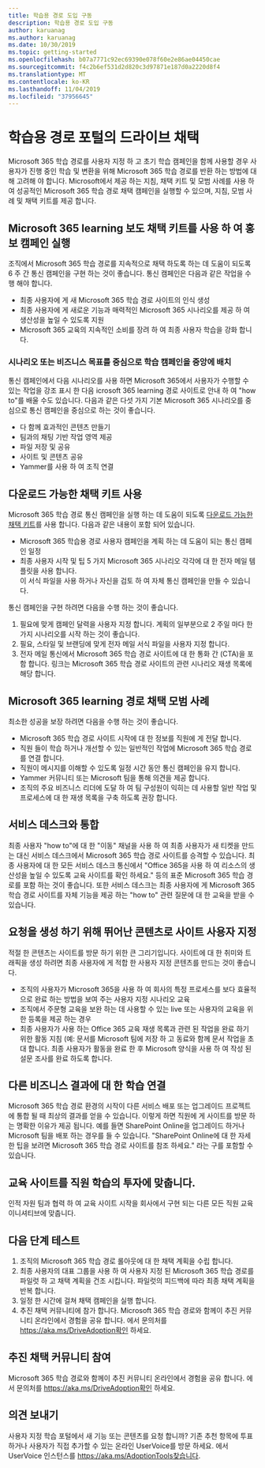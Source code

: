 ```yaml
---
title: 학습용 경로 도입 구동
description: 학습용 경로 도입 구동
author: karuanag
ms.author: karuanag
ms.date: 10/30/2019
ms.topic: getting-started
ms.openlocfilehash: b07a7771c92ec69390e078f60e2e86ae04450cae
ms.sourcegitcommit: f4c2b6ef531d2d820c3d97871e187d0a2220d8f4
ms.translationtype: MT
ms.contentlocale: ko-KR
ms.lasthandoff: 11/04/2019
ms.locfileid: "37956645"
---
```

# <a name="drive-adoption-of-your-learning-pathways-portal"></a>학습용 경로 포털의 드라이브 채택
Microsoft 365 학습 경로를 사용자 지정 하 고 초기 학습 캠페인을 함께 사용할 경우 사용자가 진행 중인 학습 및 변환을 위해 Microsoft 365 학습 경로를 반환 하는 방법에 대해 고려해 야 합니다. Microsoft에서 제공 하는 지침, 채택 키트 및 모범 사례를 사용 하 여 성공적인 Microsoft 365 학습 경로 채택 캠페인을 실행할 수 있으며, 지침, 모범 사례 및 채택 키트를 제공 합니다. 

## <a name="run-awareness-campaigns-with-microsoft-365-learning-pathway-adoption-kit"></a>Microsoft 365 learning 보도 채택 키트를 사용 하 여 홍보 캠페인 실행
조직에서 Microsoft 365 학습 경로를 지속적으로 채택 하도록 하는 데 도움이 되도록 6 주 간 통신 캠페인을 구현 하는 것이 좋습니다. 통신 캠페인은 다음과 같은 작업을 수행 해야 합니다. 

- 최종 사용자에 게 새 Microsoft 365 학습 경로 사이트의 인식 생성
- 최종 사용자에 게 새로운 기능과 매력적인 Microsoft 365 시나리오를 제공 하 여 생산성을 높일 수 있도록 지원 
- Microsoft 365 교육의 지속적인 소비를 장려 하 여 최종 사용자 학습을 강화 합니다.

### <a name="center-your-learning-campaigns-around-scenarios-or-business-goals"></a>시나리오 또는 비즈니스 목표를 중심으로 학습 캠페인을 중앙에 배치
통신 캠페인에서 다음 시나리오를 사용 하면 Microsoft 365에서 사용자가 수행할 수 있는 작업을 강조 표시 한 다음 icrosoft 365 learning 경로 사이트로 안내 하 여 "how to"를 배울 수도 있습니다. 다음과 같은 다섯 가지 기본 Microsoft 365 시나리오를 중심으로 통신 캠페인을 중심으로 하는 것이 좋습니다.

- 다 함께 효과적인 콘텐츠 만들기
- 팀과의 채팅 기반 작업 영역 제공
- 파일 저장 및 공유
- 사이트 및 콘텐츠 공유
- Yammer를 사용 하 여 조직 연결

## <a name="use-the-downloadable-adoption-kit"></a>다운로드 가능한 채택 키트 사용
Microsoft 365 학습 경로 통신 캠페인을 실행 하는 데 도움이 되도록 [다운로드 가능한 채택 키트](https://teamworktools.azurewebsites.net/m365lp/m365lpadoptionkit.zip)를 사용 합니다. 다음과 같은 내용이 포함 되어 있습니다. 

- Microsoft 365 학습용 경로 사용자 캠페인을 계획 하는 데 도움이 되는 통신 캠페인 일정
- 최종 사용자 시작 및 팁 5 가지 Microsoft 365 시나리오 각각에 대 한 전자 메일 템플릿을 사용 합니다.    
이 서식 파일을 사용 하거나 자신을 검토 하 여 자체 통신 캠페인을 만들 수 있습니다.

통신 캠페인을 구현 하려면 다음을 수행 하는 것이 좋습니다. 
1. 필요에 맞게 캠페인 달력을 사용자 지정 합니다. 계획의 일부분으로 2 주일 마다 한 가지 시나리오를 시작 하는 것이 좋습니다.
2. 필요, 스타일 및 브랜딩에 맞게 전자 메일 서식 파일을 사용자 지정 합니다.
3. 전자 메일 통신에서 Microsoft 365 학습 경로 사이트에 대 한 통화 간 (CTA)을 포함 합니다. 링크는 Microsoft 365 학습 경로 사이트의 관련 시나리오 재생 목록에 해당 합니다.

## <a name="microsoft-365-learning-pathways-adoption-best-practices"></a>Microsoft 365 learning 경로 채택 모범 사례
최소한 성공을 보장 하려면 다음을 수행 하는 것이 좋습니다.
- Microsoft 365 학습 경로 사이트 시작에 대 한 정보를 직원에 게 전달 합니다.  
- 직원 들이 학습 하거나 개선할 수 있는 일반적인 작업에 Microsoft 365 학습 경로를 연결 합니다.
- 직원이 메시지를 이해할 수 있도록 일정 시간 동안 통신 캠페인을 유지 합니다.
- Yammer 커뮤니티 또는 Microsoft 팀을 통해 의견을 제공 합니다.
- 조직의 주요 비즈니스 리더에 도달 하 여 팀 구성원이 익히는 데 사용할 일반 작업 및 프로세스에 대 한 재생 목록을 구축 하도록 권장 합니다.  

## <a name="integrate-with-your-service-desk"></a>서비스 데스크와 통합
최종 사용자 "how to"에 대 한 "이동" 채널을 사용 하 여 최종 사용자가 새 티켓을 만드는 대신 서비스 데스크에서 Microsoft 365 학습 경로 사이트를 승격할 수 있습니다. 최종 사용자에 대 한 모든 서비스 데스크 통신에서 "Office 365을 사용 하 여 리소스의 생산성을 높일 수 있도록 교육 사이트를 확인 하세요." 등의 표준 Microsoft 365 학습 경로를 포함 하는 것이 좋습니다. 또한 서비스 데스크는 최종 사용자에 게 Microsoft 365 학습 경로 사이트를 자체 기능을 제공 하는 "how to" 관련 질문에 대 한 교육을 받을 수 있습니다. 

## <a name="customize-the-site-with-compelling-content-to-generate-demand"></a>요청을 생성 하기 위해 뛰어난 콘텐츠로 사이트 사용자 지정
적절 한 콘텐츠는 사이트를 방문 하기 위한 큰 그리기입니다. 사이트에 대 한 취미와 트래픽을 생성 하려면 최종 사용자에 게 적합 한 사용자 지정 콘텐츠를 만드는 것이 좋습니다. 
- 조직의 사용자가 Microsoft 365을 사용 하 여 회사의 특정 프로세스를 보다 효율적으로 완료 하는 방법을 보여 주는 사용자 지정 시나리오 교육
- 조직에서 주문형 교육을 보완 하는 데 사용할 수 있는 live 또는 사용자의 교육을 위한 등록을 제공 하는 경우
- 최종 사용자가 사용 하는 Office 365 교육 재생 목록과 관련 된 작업을 완료 하기 위한 활동 지침 (예: 문서를 Microsoft 팀에 저장 하 고 동료와 함께 문서 작업을 초대 합니다. 최종 사용자가 활동을 완료 한 후 Microsoft 양식을 사용 하 여 작성 된 설문 조사를 완료 하도록 합니다.    

## <a name="connect-learning-to-other-business-outcomes"></a>다른 비즈니스 결과에 대 한 학습 연결
Microsoft 365 학습 경로 환경의 시작이 다른 서비스 배포 또는 업그레이드 프로젝트에 통합 될 때 최상의 결과를 얻을 수 있습니다. 이렇게 하면 직원에 게 사이트를 방문 하는 명확한 이유가 제공 됩니다. 예를 들면 SharePoint Online을 업그레이드 하거나 Microsoft 팀을 배포 하는 경우를 들 수 있습니다. "SharePoint Online에 대 한 자세한 팁을 보려면 Microsoft 365 학습 경로 사이트를 참조 하세요." 라는 구를 포함할 수 있습니다.

## <a name="align-the-training-site-to-investments-in-your-employee-learning"></a>교육 사이트를 직원 학습의 투자에 맞춥니다.
인적 자원 팀과 협력 하 여 교육 사이트 시작을 회사에서 구현 되는 다른 모든 직원 교육 이니셔티브에 맞춥니다.

## <a name="next-steps-test"></a>다음 단계 테스트
1.  조직의 Microsoft 365 학습 경로 롤아웃에 대 한 채택 계획을 수립 합니다.
2.  최종 사용자의 대표 그룹을 사용 하 여 사용자 지정 된 Microsoft 365 학습 경로를 파일럿 하 고 채택 계획을 건조 시킵니다. 파일럿의 피드백에 따라 최종 채택 계획을 반복 합니다.
3.  일정 한 시간에 걸쳐 채택 캠페인을 실행 합니다. 
4.  추진 채택 커뮤니티에 참가 합니다. Microsoft 365 학습 경로와 함께이 추진 커뮤니티 온라인에서 경험을 공유 합니다. 에서 문의처를 https://aka.ms/DriveAdoption확인 하세요. 

## <a name="join-the-driving-adoption-community"></a>추진 채택 커뮤니티 참여

Microsoft 365 학습 경로와 함께이 추진 커뮤니티 온라인에서 경험을 공유 합니다.  에서 문의처를 https://aka.ms/DriveAdoption확인 하세요.

## <a name="give-us-feedback"></a>의견 보내기

사용자 지정 학습 포털에서 새 기능 또는 콘텐츠를 요청 합니까?  기존 추천 항목에 투표 하거나 사용자가 직접 추가할 수 있는 온라인 UserVoice를 방문 하세요.  에서 UserVoice 인스턴스를 https://aka.ms/AdoptionTools찾습니다.
